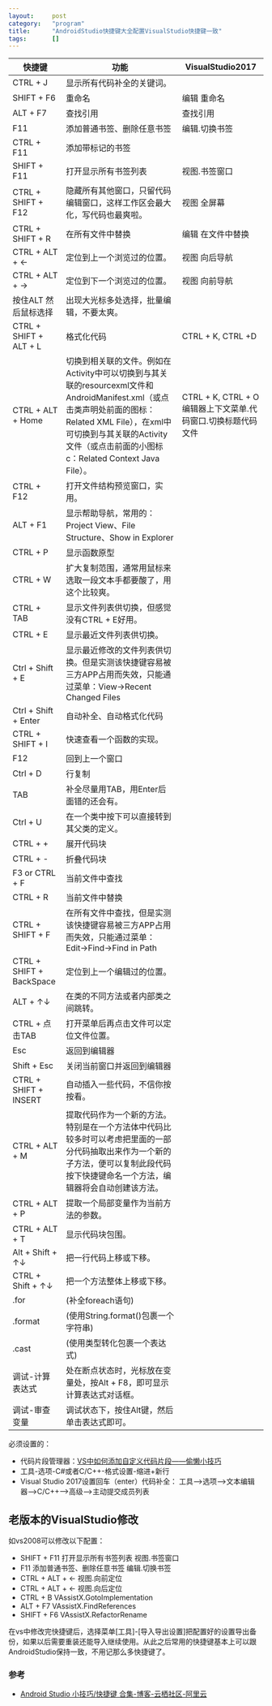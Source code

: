 ```yaml
---
layout:		post
category:	"program"
title:		"AndroidStudio快捷键大全配置VisualStudio快捷键一致"
tags:		[]
---
```



快捷键    | 功能 | VisualStudio2017
---|---|---
CTRL + J | 显示所有代码补全的关键词。| 
SHIFT + F6 | 重命名| 编辑 重命名
ALT + F7 | 查找引用| 查找引用
F11 | 添加普通书签、删除任意书签| 编辑.切换书签
CTRL + F11 | 添加带标记的书签| 
SHIFT + F11 | 打开显示所有书签列表| 视图.书签窗口
CTRL + SHIFT + F12 | 隐藏所有其他窗口，只留代码编辑窗口，这样工作区会最大化，写代码也最爽啦。| 视图 全屏幕
CTRL + SHIFT + R | 在所有文件中替换 | 编辑 在文件中替换
CTRL + ALT + ← | 定位到上一个浏览过的位置。| 视图 向后导航
CTRL + ALT + → | 定位到下一个浏览过的位置。| 视图 向前导航
按住ALT 然后鼠标选择 | 出现大光标多处选择，批量编辑，不要太爽。| 
CTRL + SHIFT + ALT + L | 格式化代码 | CTRL + K, CTRL +D
CTRL + ALT + Home | 切换到相关联的文件。例如在Activity中可以切换到与其关联的resourcexml文件和AndroidManifest.xml（或点击类声明处前面的图标：Related XML File），在xml中可切换到与其关联的Activity文件（或点击前面的小图标c：Related Context Java File）。| CTRL + K, CTRL + O 编辑器上下文菜单.代码窗口.切换标题代码文件
CTRL + F12 | 打开文件结构预览窗口，实用。| 
ALT + F1 | 显示帮助导航，常用的：Project View、File Structure、Show in Explorer| 
CTRL + P | 显示函数原型| 
CTRL + W | 扩大复制范围，通常用鼠标来选取一段文本手都要酸了，用这个比较爽。| 
CTRL + TAB | 显示文件列表供切换，但感觉没有CTRL + E好用。| 
CTRL + E | 显示最近文件列表供切换。| 
Ctrl + Shift + E | 显示最近修改的文件列表供切换。但是实测该快捷键容易被三方APP占用而失效，只能通过菜单：View->Recent Changed Files| 
Ctrl + Shift + Enter | 自动补全、自动格式化代码| 
CTRL + SHIFT + I | 快速查看一个函数的实现。| 
F12 | 回到上一个窗口| 
Ctrl + D | 行复制| 
TAB | 补全尽量用TAB，用Enter后面错的还会有。| 
Ctrl + U | 在一个类中按下可以直接转到其父类的定义。| 
CTRL + + | 展开代码块
CTRL + - | 折叠代码块
F3 or CTRL + F | 当前文件中查找
CTRL + R | 当前文件中替换
CTRL + SHIFT + F | 在所有文件中查找，但是实测该快捷键容易被三方APP占用而失效，只能通过菜单：Edit->Find->Find in Path
CTRL + SHIFT + BackSpace | 定位到上一个编辑过的位置。
ALT + ↑↓ | 在类的不同方法或者内部类之间跳转。
CTRL + 点击TAB | 打开菜单后再点击文件可以定位文件位置。
Esc | 返回到编辑器
Shift + Esc | 关闭当前窗口并返回到编辑器
CTRL + SHIFT + INSERT | 自动插入一些代码，不信你按按看。
CTRL + ALT + M | 提取代码作为一个新的方法。特别是在一个方法体中代码比较多时可以考虑把里面的一部分代码抽取出来作为一个新的子方法，便可以复制此段代码按下快捷键命名一个方法，编辑器将会自动创建该方法。
CTRL + ALT + P | 提取一个局部变量作为当前方法的参数。
CTRL + ALT + T | 显示代码块包围。
Alt + Shift + ↑↓ | 把一行代码上移或下移。
CTRL + Shift + ↑↓ | 把一个方法整体上移或下移。
.for | (补全foreach语句)
.format | (使用String.format()包裹一个字符串)
.cast | (使用类型转化包裹一个表达式)
调试-计算表达式 | 处在断点状态时，光标放在变量处，按Alt + F8，即可显示计算表达式对话框。
调试-审查变量 | 调试状态下，按住Alt键，然后单击表达式即可。

必须设置的：
- 代码片段管理器：[VS中如何添加自定义代码片段——偷懒小技巧](http://blog.csdn.net/guo13313/article/details/50608080)
- 工具-选项-C#或者C/C++-格式设置-缩进+新行
- Visual Studio 2017设置回车（enter）代码补全：
工具-->选项-->文本编辑器-->C/C++-->高级-->主动提交成员列表

## 老版本的VisualStudio修改
如vs2008可以修改以下配置：

- SHIFT + F11	打开显示所有书签列表	视图.书签窗口
- F11	添加普通书签、删除任意书签	编辑.切换书签	
- CTRL + ALT + ←		视图.向前定位
- CTRL + ALT + ←		视图.向后定位
- CTRL + B		VAssistX.GotoImplementation  
- ALT + F7	VAssistX.FindReferences  
- SHIFT + F6		VAssistX.RefactorRename

在vs中修改完快捷键后，选择菜单[工具]-[导入导出设置]把配置好的设置导出备份，如果以后需要重装还能导入继续使用。从此之后常用的快捷键基本上可以跟AndroidStudio保持一致，不用记那么多快捷键了。
 

### 参考
- [Android Studio 小技巧/快捷键 合集\-博客\-云栖社区\-阿里云](https://yq.aliyun.com/articles/225908?utm_content=m_33084)
